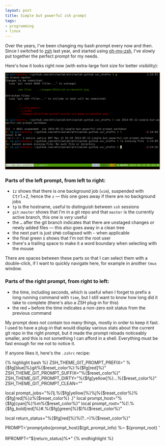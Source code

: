 ```yaml
---
layout: post
title: Simple but powerful zsh prompt
tags:
- programming
- linux
---
```


Over the years, I've been changing my bash prompt every now and then. Since I
switched to [zsh][2] last year, and started using [oh-my-zsh][3], I've slowly
put together the perfect prompt for my needs.

[2]: //www.zsh.org/
[3]: //ohmyz.sh

Here's how it looks right now (with extra-large font size for better
visibility):

[![zsh prompt][1]][1]

[1]: /images/2014/zsh-screenshot.png

### Parts of the left prompt, from left to right:

* `1z` shows that there is one background job (`vim`), suspended with
  <kbd>Ctrl</kbd>+<kbd>Z</kbd>, hence the `z` — this one goes away if there are
  no background jobs
* `tp` is the hostname, useful to distinguish between `ssh` sessions
* `git:master` shows that I'm in a git repo and that `master` is the currently
  active branch, this one is *very* useful
* the `…` after the git branch indicates that there are unstaged changes or
  newly added files — this also goes away in a clean tree
* the next part is just `$PWD` collapsed with `~` when applicable
* the final green `$` shows that I'm not the root user
* there's a trailing space to make it a word boundary when selecting with the
  mouse

There are spaces between these parts so that I can select them with a
double-click, if I want to quickly navigate here, for example in another `tmux`
window.

### Parts of the right prompt, from right to left:

* the time, including seconds, which is useful when I forget to prefix a long
  running command with `time`, but I still want to know how long did it take to
  complete (there's also a ZSH plug-in for this)
* the red `=` before the time indicates a non-zero exit status from the
  previous command

My prompt does not contain too many things, mostly in order to keep it fast. I
used to have a plug-in that would display various stats about the current git
repo in the right prompt, but it made the prompt reloads noticeably smaller,
and this is not something I can afford in a shell. Everything must be fast
enough for me not to notice it.

If anyone likes it, here's the `.zshrc` recipe:

{% highlight bash %}
ZSH_THEME_GIT_PROMPT_PREFIX=" %{$fg[blue]%}git%{$reset_color%}:%{$fg[red]%}"
ZSH_THEME_GIT_PROMPT_SUFFIX="%{$reset_color%}"
ZSH_THEME_GIT_PROMPT_DIRTY="%{$fg[yellow]%}…%{$reset_color%}"
ZSH_THEME_GIT_PROMPT_CLEAN=""

local prompt_jobs="%(1j.%{$fg[yellow]%}%j%{$reset_color%}%{$fg[red]%}z%{$reset_color%} .)"
local prompt_host="%{$fg[cyan]%}%m%{$reset_color%}"
local prompt_root="%(!.%{$fg_bold[red]%}#.%{$fg[green]%}$)%{$reset_color%}"

local return_status="%{$fg[red]%}%(?..=)%{$reset_color%}"

PROMPT='${prompt_jobs}${prompt_host}$(git_prompt_info) %~ ${prompt_root} '

RPROMPT="${return_status}%*"
{% endhighlight %}
